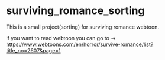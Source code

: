 # surviving_romance_sorting
This is a small project(sorting) for surviving romance webtoon.

if you want to read webtoon you can go to
-> https://www.webtoons.com/en/horror/survive-romance/list?title_no=2607&page=1
